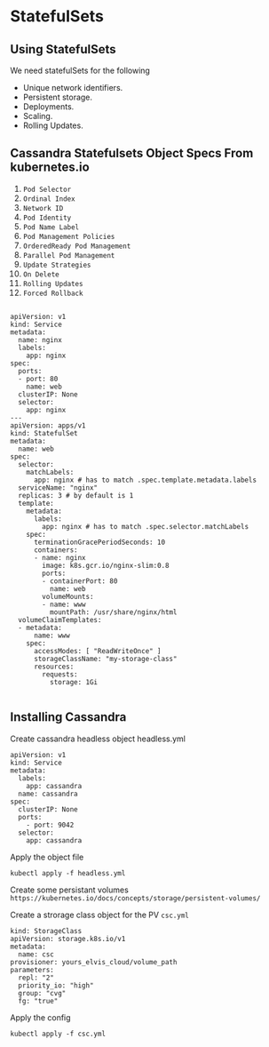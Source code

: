 # StatefulSets

## Using StatefulSets

We need statefulSets for the following

- Unique network identifiers.
- Persistent storage.
- Deployments.
- Scaling.
- Rolling Updates.


## Cassandra Statefulsets Object Specs From kubernetes.io

1. `Pod Selector`
2. `Ordinal Index`
3. `Network ID`
4. `Pod Identity` 
5. `Pod Name Label` 
6. `Pod Management Policies`
7. `OrderedReady Pod Management`
8. `Parallel Pod Management`
9. `Update Strategies`
10. `On Delete`
11. `Rolling Updates`
12. `Forced Rollback`


```

apiVersion: v1
kind: Service
metadata:
  name: nginx
  labels:
    app: nginx
spec:
  ports:
  - port: 80
    name: web
  clusterIP: None
  selector:
    app: nginx
---
apiVersion: apps/v1
kind: StatefulSet
metadata:
  name: web
spec:
  selector:
    matchLabels:
      app: nginx # has to match .spec.template.metadata.labels
  serviceName: "nginx"
  replicas: 3 # by default is 1
  template:
    metadata:
      labels:
        app: nginx # has to match .spec.selector.matchLabels
    spec:
      terminationGracePeriodSeconds: 10
      containers:
      - name: nginx
        image: k8s.gcr.io/nginx-slim:0.8
        ports:
        - containerPort: 80
          name: web
        volumeMounts:
        - name: www
          mountPath: /usr/share/nginx/html
  volumeClaimTemplates:
  - metadata:
      name: www
    spec:
      accessModes: [ "ReadWriteOnce" ]
      storageClassName: "my-storage-class"
      resources:
        requests:
          storage: 1Gi
          
```

## Installing Cassandra 

Create cassandra headless object headless.yml 

```
apiVersion: v1
kind: Service
metadata:
  labels:
    app: cassandra
  name: cassandra
spec:
  clusterIP: None
  ports:
    - port: 9042
  selector:
    app: cassandra
```

Apply the object file

``` kubectl apply -f headless.yml ```

Create some persistant volumes ` https://kubernetes.io/docs/concepts/storage/persistent-volumes/`

Create a strorage class object for the PV `csc.yml`

```
kind: StorageClass
apiVersion: storage.k8s.io/v1
metadata:
  name: csc
provisioner: yours_elvis_cloud/volume_path
parameters:
  repl: "2"
  priority_io: "high"
  group: "cvg"
  fg: "true"
```

Apply the config

```kubectl apply -f csc.yml```
